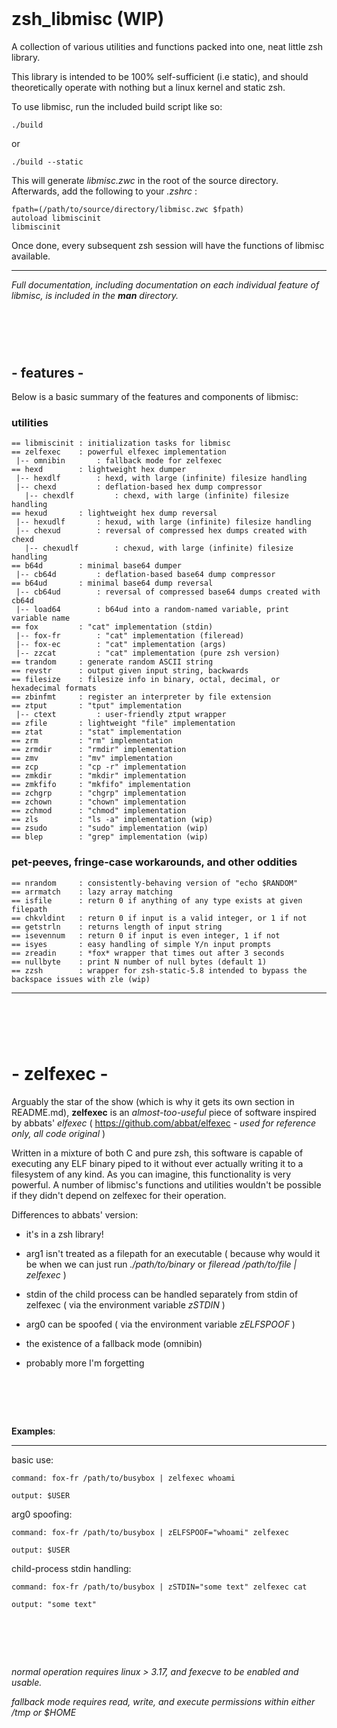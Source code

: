 ‎
=
# zsh_libmisc (WIP)
A collection of various utilities and functions packed into one, neat little zsh library.


This library is intended to be 100% self-sufficient (i.e static), and should theoretically operate with nothing but a linux kernel and static zsh.


To use libmisc, run the included build script like so:

    ./build  
    
or

    ./build --static
    
    
This will generate *libmisc.zwc* in the root of the source directory. Afterwards, add the following to your *.zshrc* :

    fpath=(/path/to/source/directory/libmisc.zwc $fpath)
    autoload libmiscinit
    libmiscinit


Once done, every subsequent zsh session will have the functions of libmisc available.



--------------------------------------------------------------------------------------------
*Full documentation, including documentation on each individual feature of libmisc, is included in the **man** directory.*



‎
=
## -    features    -
Below is a basic summary of the features and components of libmisc:

### utilities

    == libmiscinit : initialization tasks for libmisc
    == zelfexec    : powerful elfexec implementation
     |-- omnibin       : fallback mode for zelfexec
    == hexd        : lightweight hex dumper
     |-- hexdlf        : hexd, with large (infinite) filesize handling
     |-- chexd         : deflation-based hex dump compressor
       |-- chexdlf         : chexd, with large (infinite) filesize handling
    == hexud       : lightweight hex dump reversal
     |-- hexudlf       : hexud, with large (infinite) filesize handling
     |-- chexud        : reversal of compressed hex dumps created with chexd
       |-- chexudlf        : chexud, with large (infinite) filesize handling
    == b64d        : minimal base64 dumper
     |-- cb64d         : deflation-based base64 dump compressor
    == b64ud       : minimal base64 dump reversal
     |-- cb64ud        : reversal of compressed base64 dumps created with cb64d
     |-- load64        : b64ud into a random-named variable, print variable name
    == fox         : "cat" implementation (stdin)
     |-- fox-fr        : "cat" implementation (fileread)
     |-- fox-ec        : "cat" implementation (args)
     |-- zzcat         : "cat" implementation (pure zsh version)
    == trandom     : generate random ASCII string
    == revstr      : output given input string, backwards
    == filesize    : filesize info in binary, octal, decimal, or hexadecimal formats
    == zbinfmt     : register an interpreter by file extension
    == ztput       : "tput" implementation
     |-- ctext         : user-friendly ztput wrapper
    == zfile       : lightweight "file" implementation
    == ztat        : "stat" implementation
    == zrm         : "rm" implementation
    == zrmdir      : "rmdir" implementation
    == zmv         : "mv" implementation
    == zcp         : "cp -r" implementation
    == zmkdir      : "mkdir" implementation
    == zmkfifo     : "mkfifo" implementation
    == zchgrp      : "chgrp" implementation
    == zchown      : "chown" implementation
    == zchmod      : "chmod" implementation
    == zls         : "ls -a" implementation (wip)
    == zsudo       : "sudo" implementation (wip)
    == blep        : "grep" implementation (wip)
    
### pet-peeves, fringe-case workarounds, and other oddities
    
    == nrandom     : consistently-behaving version of "echo $RANDOM"
    == arrmatch    : lazy array matching
    == isfile      : return 0 if anything of any type exists at given filepath
    == chkvldint   : return 0 if input is a valid integer, or 1 if not
    == getstrln    : returns length of input string
    == isevennum   : return 0 if input is even integer, 1 if not
    == isyes       : easy handling of simple Y/n input prompts
    == zreadin     : *fox* wrapper that times out after 3 seconds
    == nullbyte    : print N number of null bytes (default 1)
    == zzsh        : wrapper for zsh-static-5.8 intended to bypass the backspace issues with zle (wip)
--------------------------------------------------------------------------------------------
‎
=
# -    zelfexec    -
Arguably the star of the show (which is why it gets its own section in README.md), **zelfexec** is an *almost-too-useful* piece of software inspired by abbats' *elfexec* ( https://github.com/abbat/elfexec *- used for reference only, all code original* )


Written in a mixture of both C and pure zsh, this software is capable of executing any ELF binary piped to it without ever actually writing it to a filesystem of any kind. As you can imagine, this functionality is very powerful. A number of libmisc's functions and utilities wouldn't be possible if they didn't depend on zelfexec for their operation.



Differences to abbats' version: 


- it's in a zsh library!


- arg1 isn't treated as a filepath for an executable ( because why would it be when we can just run *./path/to/binary* or *fileread /path/to/file | zelfexec* )


- stdin of the child process can be handled separately from stdin of zelfexec ( via the environment variable *zSTDIN* )


- arg0 can be spoofed ( via the environment variable *zELFSPOOF* )


- the existence of a fallback mode (omnibin)


- probably more I'm forgetting

‎
=


**Examples**:

--------------------------------------------------------------------------------------------

  basic use:

    command: fox-fr /path/to/busybox | zelfexec whoami

    output: $USER


  arg0 spoofing:

    command: fox-fr /path/to/busybox | zELFSPOOF="whoami" zelfexec

    output: $USER


  child-process stdin handling:

    command: fox-fr /path/to/busybox | zSTDIN="some text" zelfexec cat

    output: "some text"

‎
=
*normal operation requires linux > 3.17, and fexecve to be enabled and usable.*


*fallback mode requires read, write, and execute permissions within either /tmp or $HOME*
